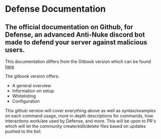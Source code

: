 Defense Documentation
==========
The official documentation on Github, for Defense, an advanced Anti-Nuke discord bot made to defend your server against malicious users.
-------------

This documentation differs from the Gitbook version which can be found [here](https://soon.com)

The gitbook version offers:
- A general overview
- Information on setup
- Whitelisting
- Configuration

This github version will cover everything above as well as syntax/examples on each command usage, more in depth descriptions for commands, how interactions work/are used by Defense, and more. This will be upon to PR's which will let the community create/edit/delete files based on updates pushed to the bot.
